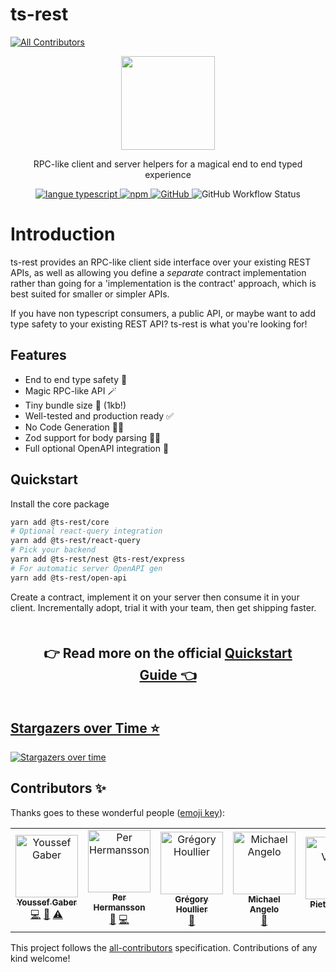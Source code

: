 # ts-rest
<!-- ALL-CONTRIBUTORS-BADGE:START - Do not remove or modify this section -->
[![All Contributors](https://img.shields.io/badge/all_contributors-2-orange.svg?style=flat-square)](#contributors-)
<!-- ALL-CONTRIBUTORS-BADGE:END -->

<p align="center">
 <img src="https://avatars.githubusercontent.com/u/109956939?s=400&u=8bf67b1281da46d64eab85f48255cd1892bf0885&v=4" height=150 />
</p>

 <p align="center">RPC-like client and server helpers for a magical end to end typed experience</p> 
 <p align="center">
   <a href="https://www.npmjs.com/package/@ts-rest/core">
   <img src="https://img.shields.io/npm/v/@ts-rest/core.svg" alt="langue typescript">
   </a>
   <a href="https://www.npmjs.com/package/@ts-rest/core">
   <img alt="npm" src="https://img.shields.io/npm/dw/@ts-rest/core">
   </a>
     <a href="https://github.com/ts-rest/ts-rest/blob/main/LICENSE">
    <img alt="GitHub" src="https://img.shields.io/github/license/ts-rest/ts-rest">   
   </a>
   <img alt="GitHub Workflow Status" src="https://img.shields.io/github/workflow/status/ts-rest/ts-rest/CI">
 </p>

# Introduction

ts-rest provides an RPC-like client side interface over your existing REST APIs, as well as allowing you define a _separate_ contract implementation rather than going for a 'implementation is the contract' approach, which is best suited for smaller or simpler APIs.

If you have non typescript consumers, a public API, or maybe want to add type safety to your existing REST API? ts-rest is what you're looking for!

## Features

- End to end type safety 🛟
- Magic RPC-like API 🪄
- Tiny bundle size 🌟 (1kb!)
- Well-tested and production ready ✅
- No Code Generation 🏃‍♀️
- Zod support for body parsing 👮‍♀️
- Full optional OpenAPI integration 📝

## Quickstart

Install the core package

```bash
yarn add @ts-rest/core
# Optional react-query integration
yarn add @ts-rest/react-query
# Pick your backend
yarn add @ts-rest/nest @ts-rest/express
# For automatic server OpenAPI gen
yarn add @ts-rest/open-api
```

Create a contract, implement it on your server then consume it in your client. Incrementally adopt, trial it with your team, then get shipping faster.

<div align="center" style="margin:50px">
<h2>👉 Read more on the official <a href="https://ts-rest.com/docs/quickstart?utm_source=github&utm_medium=documentation&utm_campaign=readme">Quickstart Guide 👈</h2>
</div>

## Stargazers over Time ⭐️

[![Stargazers over time](https://starchart.cc/ts-rest/ts-rest.svg)](https://starchart.cc/ts-rest/ts-rest)

## Contributors ✨

Thanks goes to these wonderful people ([emoji key](https://allcontributors.org/docs/en/emoji-key)):

<!-- ALL-CONTRIBUTORS-LIST:START - Do not remove or modify this section -->
<!-- prettier-ignore-start -->
<!-- markdownlint-disable -->
<table>
  <tbody>
    <tr>
      <td align="center"><a href="http://gabro.la"><img src="https://avatars.githubusercontent.com/u/1728215?v=4?s=100" width="100px;" alt="Youssef Gaber"/><br /><sub><b>Youssef Gaber</b></sub></a><br /><a href="https://github.com/ts-rest/ts-rest/commits?author=Gabrola" title="Code">💻</a> <a href="#ideas-Gabrola" title="Ideas, Planning, & Feedback">🤔</a> <a href="https://github.com/ts-rest/ts-rest/commits?author=Gabrola" title="Tests">⚠️</a></td>
      <td align="center"><a href="https://github.com/netiperher"><img src="https://avatars.githubusercontent.com/u/45091747?v=4?s=100" width="100px;" alt="Per Hermansson"/><br /><sub><b>Per Hermansson</b></sub></a><br /><a href="https://github.com/ts-rest/ts-rest/commits?author=netiperher" title="Documentation">📖</a> <a href="https://github.com/ts-rest/ts-rest/commits?author=netiperher" title="Code">💻</a></td>
      <td align="center"><a href="https://ghoullier.deno.dev/"><img src="https://avatars.githubusercontent.com/u/2315749?v=4?s=100" width="100px;" alt="Grégory Houllier"/><br /><sub><b>Grégory Houllier</b></sub></a><br /><a href="https://github.com/ts-rest/ts-rest/commits?author=ghoullier" title="Documentation">📖</a></td>
      <td align="center"><a href="http://michaelangrivera.com"><img src="https://avatars.githubusercontent.com/u/55844504?v=4?s=100" width="100px;" alt="Michael Angelo "/><br /><sub><b>Michael Angelo </b></sub></a><br /><a href="https://github.com/ts-rest/ts-rest/commits?author=michaelangrivera" title="Documentation">📖</a></td>
      <td align="center"><a href="https://pieter.venter.pro"><img src="https://avatars.githubusercontent.com/u/1845861?v=4?s=100" width="100px;" alt="Pieter Venter"/><br /><sub><b>Pieter Venter</b></sub></a><br /><a href="https://github.com/ts-rest/ts-rest/commits?author=cyrus-za" title="Documentation">📖</a></td>
    </tr>
  </tbody>
</table>

<!-- markdownlint-restore -->
<!-- prettier-ignore-end -->

<!-- ALL-CONTRIBUTORS-LIST:END -->

This project follows the [all-contributors](https://github.com/all-contributors/all-contributors) specification. Contributions of any kind welcome!
